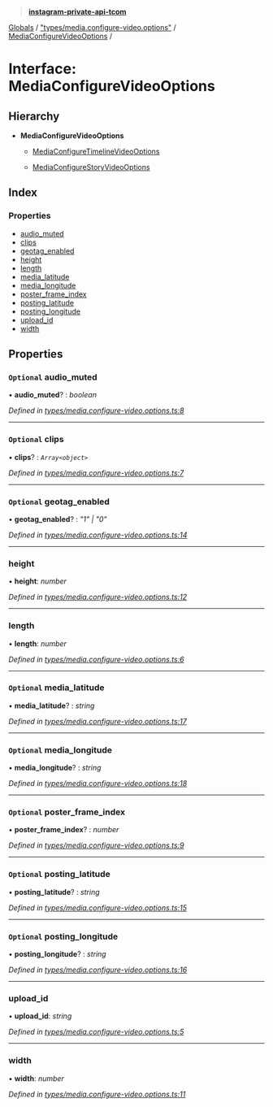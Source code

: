 > **[instagram-private-api-tcom](../README.md)**

[Globals](../README.md) / ["types/media.configure-video.options"](../modules/_types_media_configure_video_options_.md) / [MediaConfigureVideoOptions](_types_media_configure_video_options_.mediaconfigurevideooptions.md) /

# Interface: MediaConfigureVideoOptions

## Hierarchy

* **MediaConfigureVideoOptions**

  * [MediaConfigureTimelineVideoOptions](_types_media_configure_video_options_.mediaconfiguretimelinevideooptions.md)

  * [MediaConfigureStoryVideoOptions](_types_media_configure_story_options_.mediaconfigurestoryvideooptions.md)

## Index

### Properties

* [audio_muted](_types_media_configure_video_options_.mediaconfigurevideooptions.md#optional-audio_muted)
* [clips](_types_media_configure_video_options_.mediaconfigurevideooptions.md#optional-clips)
* [geotag_enabled](_types_media_configure_video_options_.mediaconfigurevideooptions.md#optional-geotag_enabled)
* [height](_types_media_configure_video_options_.mediaconfigurevideooptions.md#height)
* [length](_types_media_configure_video_options_.mediaconfigurevideooptions.md#length)
* [media_latitude](_types_media_configure_video_options_.mediaconfigurevideooptions.md#optional-media_latitude)
* [media_longitude](_types_media_configure_video_options_.mediaconfigurevideooptions.md#optional-media_longitude)
* [poster_frame_index](_types_media_configure_video_options_.mediaconfigurevideooptions.md#optional-poster_frame_index)
* [posting_latitude](_types_media_configure_video_options_.mediaconfigurevideooptions.md#optional-posting_latitude)
* [posting_longitude](_types_media_configure_video_options_.mediaconfigurevideooptions.md#optional-posting_longitude)
* [upload_id](_types_media_configure_video_options_.mediaconfigurevideooptions.md#upload_id)
* [width](_types_media_configure_video_options_.mediaconfigurevideooptions.md#width)

## Properties

### `Optional` audio_muted

• **audio_muted**? : *boolean*

*Defined in [types/media.configure-video.options.ts:8](https://github.com/cuonglnhust/instagram-private-api-tcom/blob/3e16058/src/types/media.configure-video.options.ts#L8)*

___

### `Optional` clips

• **clips**? : *`Array<object>`*

*Defined in [types/media.configure-video.options.ts:7](https://github.com/cuonglnhust/instagram-private-api-tcom/blob/3e16058/src/types/media.configure-video.options.ts#L7)*

___

### `Optional` geotag_enabled

• **geotag_enabled**? : *"1" | "0"*

*Defined in [types/media.configure-video.options.ts:14](https://github.com/cuonglnhust/instagram-private-api-tcom/blob/3e16058/src/types/media.configure-video.options.ts#L14)*

___

###  height

• **height**: *number*

*Defined in [types/media.configure-video.options.ts:12](https://github.com/cuonglnhust/instagram-private-api-tcom/blob/3e16058/src/types/media.configure-video.options.ts#L12)*

___

###  length

• **length**: *number*

*Defined in [types/media.configure-video.options.ts:6](https://github.com/cuonglnhust/instagram-private-api-tcom/blob/3e16058/src/types/media.configure-video.options.ts#L6)*

___

### `Optional` media_latitude

• **media_latitude**? : *string*

*Defined in [types/media.configure-video.options.ts:17](https://github.com/cuonglnhust/instagram-private-api-tcom/blob/3e16058/src/types/media.configure-video.options.ts#L17)*

___

### `Optional` media_longitude

• **media_longitude**? : *string*

*Defined in [types/media.configure-video.options.ts:18](https://github.com/cuonglnhust/instagram-private-api-tcom/blob/3e16058/src/types/media.configure-video.options.ts#L18)*

___

### `Optional` poster_frame_index

• **poster_frame_index**? : *number*

*Defined in [types/media.configure-video.options.ts:9](https://github.com/cuonglnhust/instagram-private-api-tcom/blob/3e16058/src/types/media.configure-video.options.ts#L9)*

___

### `Optional` posting_latitude

• **posting_latitude**? : *string*

*Defined in [types/media.configure-video.options.ts:15](https://github.com/cuonglnhust/instagram-private-api-tcom/blob/3e16058/src/types/media.configure-video.options.ts#L15)*

___

### `Optional` posting_longitude

• **posting_longitude**? : *string*

*Defined in [types/media.configure-video.options.ts:16](https://github.com/cuonglnhust/instagram-private-api-tcom/blob/3e16058/src/types/media.configure-video.options.ts#L16)*

___

###  upload_id

• **upload_id**: *string*

*Defined in [types/media.configure-video.options.ts:5](https://github.com/cuonglnhust/instagram-private-api-tcom/blob/3e16058/src/types/media.configure-video.options.ts#L5)*

___

###  width

• **width**: *number*

*Defined in [types/media.configure-video.options.ts:11](https://github.com/cuonglnhust/instagram-private-api-tcom/blob/3e16058/src/types/media.configure-video.options.ts#L11)*